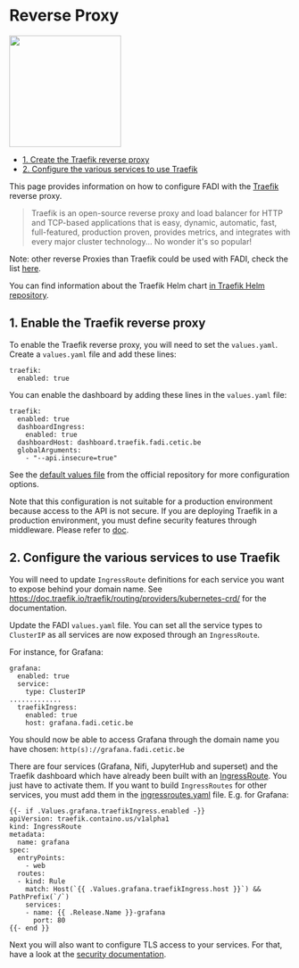 Reverse Proxy
==========

<p align="left";>
  <a href="https://traefik.io/" alt="traefik">
    <img src="/doc/images/logos/traefik-logo.png" width="200px" />
  </a>
</p>

* [1. Create the Traefik reverse proxy](#1-enable-the-traefik-reverse-proxy)
* [2. Configure the various services to use Traefik](#2-configure-the-various-services-to-use-traefik)

This page provides information on how to configure FADI with the [Traefik](https://traefik.io/) reverse proxy.

> Traefik is an open-source reverse proxy and load balancer for HTTP and TCP-based applications that is easy, dynamic, automatic, fast, full-featured, production proven, provides metrics, and integrates with every major cluster technology... No wonder it's so popular!

Note: other reverse Proxies than Traefik could be used with FADI, check the list [here](https://kubernetes.io/docs/concepts/services-networking/ingress-controllers/).

You can find information about the Traefik Helm chart [in Traefik Helm repository](https://github.com/traefik/traefik-helm-chart/tree/master/traefik).

## 1. Enable the Traefik reverse proxy

To enable the Traefik reverse proxy, you will need to set the `values.yaml`. Create a `values.yaml` file and add these lines:

```
traefik:
  enabled: true
```

You can enable the dashboard by adding these lines in the `values.yaml` file:

```
traefik:
  enabled: true
  dashboardIngress:
    enabled: true
  dashboardHost: dashboard.traefik.fadi.cetic.be
  globalArguments:
    - "--api.insecure=true"
```

See the [default values file](https://github.com/traefik/traefik-helm-chart/blob/master/traefik/values.yaml) from the official repository for more configuration options.

Note that this configuration is not suitable for a production environment because access to the API is not secure. If you are deploying Traefik in a production environment, you must define security features through middleware. Please refer to [doc](https://doc.traefik.io/traefik/v2.0/operations/dashboard/).


## 2. Configure the various services to use Traefik

You will need to update `IngressRoute` definitions for each service you want to expose behind your domain name. See https://doc.traefik.io/traefik/routing/providers/kubernetes-crd/ for the documentation.

Update the FADI `values.yaml` file. You can set all the service types to `ClusterIP` as all services are now exposed through an `IngressRoute`. 

For instance, for Grafana:
```
grafana:
  enabled: true
  service:
    type: ClusterIP
.............
  traefikIngress:
    enabled: true
    host: grafana.fadi.cetic.be
```

You should now be able to access Grafana through the domain name you have chosen: `http(s)://grafana.fadi.cetic.be`

There are four services (Grafana, Nifi, JupyterHub and superset) and the Traefik dashboard which have already been built with an [IngressRoute](https://doc.traefik.io/traefik/v2.2/routing/providers/kubernetes-crd/#kind-ingressroute). You just have to activate them. If you want to build `IngressRoutes` for other services, you must add them in the [ingressroutes.yaml](https://github.com/cetic/helm-fadi/blob/master/templates/ingressroutes.yaml) file. E.g. for Grafana:

```
{{- if .Values.grafana.traefikIngress.enabled -}}
apiVersion: traefik.containo.us/v1alpha1
kind: IngressRoute
metadata:
  name: grafana
spec:
  entryPoints:
    - web
  routes:
  - kind: Rule
    match: Host(`{{ .Values.grafana.traefikIngress.host }}`) && PathPrefix(`/`)
    services:
    - name: {{ .Release.Name }}-grafana
      port: 80
{{- end }}
```

Next you will also want to configure TLS access to your services. For that, have a look at the [security documentation](/doc/SECURITY.md).

